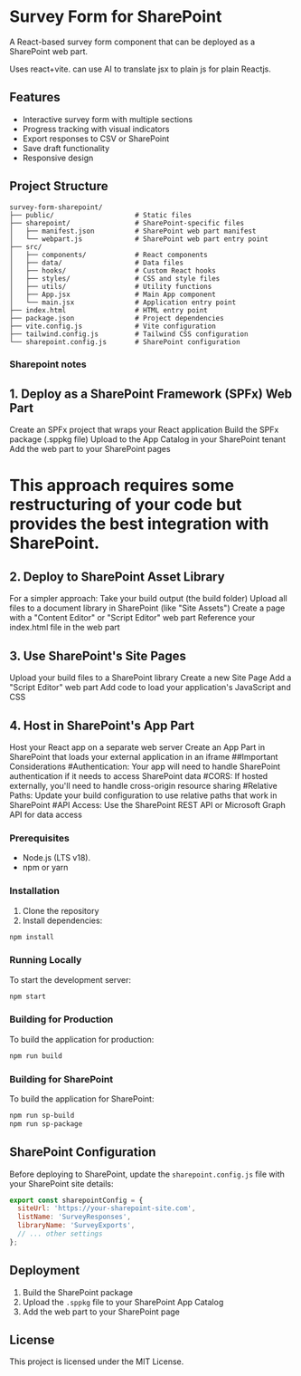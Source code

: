 # Survey Form for SharePoint

A React-based survey form component that can be deployed as a SharePoint web part.

Uses react+vite. can use AI to translate jsx to plain js for plain Reactjs.

## Features

- Interactive survey form with multiple sections
- Progress tracking with visual indicators
- Export responses to CSV or SharePoint
- Save draft functionality
- Responsive design

## Project Structure

```
survey-form-sharepoint/
├── public/                    # Static files
├── sharepoint/                # SharePoint-specific files
│   ├── manifest.json          # SharePoint web part manifest
│   └── webpart.js             # SharePoint web part entry point
├── src/
│   ├── components/            # React components
│   ├── data/                  # Data files
│   ├── hooks/                 # Custom React hooks
│   ├── styles/                # CSS and style files
│   ├── utils/                 # Utility functions
│   ├── App.jsx                # Main App component
│   └── main.jsx               # Application entry point
├── index.html                 # HTML entry point
├── package.json               # Project dependencies
├── vite.config.js             # Vite configuration
├── tailwind.config.js         # Tailwind CSS configuration
└── sharepoint.config.js       # SharePoint configuration
```

### Sharepoint notes
## 1. Deploy as a SharePoint Framework (SPFx) Web Part
Create an SPFx project that wraps your React application
Build the SPFx package (.sppkg file)
Upload to the App Catalog in your SharePoint tenant
Add the web part to your SharePoint pages
# This approach requires some restructuring of your code but provides the best integration with SharePoint.
## 2. Deploy to SharePoint Asset Library
For a simpler approach:
Take your build output (the build folder)
Upload all files to a document library in SharePoint (like "Site Assets")
Create a page with a "Content Editor" or "Script Editor" web part
Reference your index.html file in the web part
## 3. Use SharePoint's Site Pages
Upload your build files to a SharePoint library
Create a new Site Page
Add a "Script Editor" web part
Add code to load your application's JavaScript and CSS
## 4. Host in SharePoint's App Part
Host your React app on a separate web server
Create an App Part in SharePoint that loads your external application in an iframe
##Important Considerations
#Authentication: Your app will need to handle SharePoint authentication if it needs to access SharePoint data
#CORS: If hosted externally, you'll need to handle cross-origin resource sharing
#Relative Paths: Update your build configuration to use relative paths that work in SharePoint
#API Access: Use the SharePoint REST API or Microsoft Graph API for data access

### Prerequisites

- Node.js (LTS v18).
- npm or yarn

### Installation

1. Clone the repository
2. Install dependencies:

```bash
npm install
```

### Running Locally

To start the development server:

```bash
npm start
```

### Building for Production

To build the application for production:

```bash
npm run build
```

### Building for SharePoint

To build the application for SharePoint:

```bash
npm run sp-build
npm run sp-package
```

## SharePoint Configuration

Before deploying to SharePoint, update the `sharepoint.config.js` file with your SharePoint site details:

```javascript
export const sharepointConfig = {
  siteUrl: 'https://your-sharepoint-site.com',
  listName: 'SurveyResponses',
  libraryName: 'SurveyExports',
  // ... other settings
};
```

## Deployment

1. Build the SharePoint package
2. Upload the `.sppkg` file to your SharePoint App Catalog
3. Add the web part to your SharePoint page

## License

This project is licensed under the MIT License. 